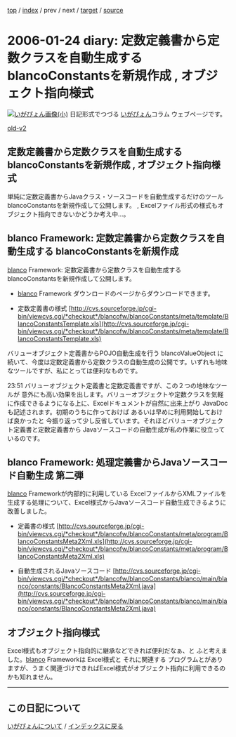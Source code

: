 [top](https://igapyon.github.io/diary/) 
 / [index](https://igapyon.github.io/diary/2006/index.html) 
 / prev 
 / next 
 / [target](https://igapyon.github.io/diary/2006/ig060124.html) 
 / [source](https://github.com/igapyon/diary/blob/gh-pages/2006/ig060124.html.src.md) 

2006-01-24 diary: 定数定義書から定数クラスを自動生成する blancoConstantsを新規作成 , オブジェクト指向様式
=====================================================================================================
[![いがぴょん画像(小)](https://igapyon.github.io/diary/images/iga200306s.jpg "いがぴょん")](https://igapyon.github.io/diary/memo/memoigapyon.html) 日記形式でつづる [いがぴょん](https://igapyon.github.io/diary/memo/memoigapyon.html)コラム ウェブページです。

[old-v2](ig060124-orig.html)

## 定数定義書から定数クラスを自動生成する blancoConstantsを新規作成 , オブジェクト指向様式

単純に定数定義書からJavaクラス・ソースコードを自動生成するだけのツール blancoConstantsを新規作成して公開します。 , Excelファイル形式の様式もオブジェクト指向できないかどうか考え中…。


## blanco Framework: 定数定義書から定数クラスを自動生成する blancoConstantsを新規作成

[blanco](http://www.igapyon.jp/blanco/blanco.ja.html) Framework: 定数定義書から定数クラスを自動生成する blancoConstantsを新規作成して公開します。

* [blanco](http://www.igapyon.jp/blanco/blanco.ja.html) Framework
  ダウンロードのページからダウンロードできます。
  
* 定数定義書の様式
  [http://cvs.sourceforge.jp/cgi-bin/viewcvs.cgi/*checkout*/blancofw/blancoConstants/meta/template/BlancoConstantsTemplate.xls](http://cvs.sourceforge.jp/cgi-bin/viewcvs.cgi/*checkout*/blancofw/blancoConstants/meta/template/BlancoConstantsTemplate.xls)

バリューオブジェクト定義書からPOJO自動生成を行う blancoValueObject に続いて、今度は定数定義書から定数クラスの自動生成の公開です。いずれも地味なツールですが、私にとっては便利なものです。

23:51 バリューオブジェクト定義書と定数定義書ですが、この２つの地味なツールが 意外にも高い効果を出します。バリューオブジェクトや定数クラスを気軽に作成できるようになる上に、Excelドキュメントが自然に出来上がり
JavaDocも記述されます。初期のうちに作っておけば あるいは早めに利用開始しておけば良かったと 今振り返って少し反省しています。それほどバリューオブジェクト定義書と定数定義書から
Javaソースコードの自動生成が私の作業に役立っているのです。

## blanco Framework: 処理定義書からJavaソースコード自動生成 第二弾

[blanco](http://www.igapyon.jp/blanco/blanco.ja.html) Frameworkが内部的に利用している ExcelファイルからXMLファイルを生成する処理について、Excel様式からJavaソースコード自動生成できるように改善しました。

* 定義書の様式
  [http://cvs.sourceforge.jp/cgi-bin/viewcvs.cgi/*checkout*/blancofw/blancoConstants/meta/program/BlancoConstantsMeta2Xml.xls](http://cvs.sourceforge.jp/cgi-bin/viewcvs.cgi/*checkout*/blancofw/blancoConstants/meta/program/BlancoConstantsMeta2Xml.xls)
  
* 自動生成されるJavaソースコード
  [http://cvs.sourceforge.jp/cgi-bin/viewcvs.cgi/*checkout*/blancofw/blancoConstants/blanco/main/blanco/constants/BlancoConstantsMeta2Xml.java](http://cvs.sourceforge.jp/cgi-bin/viewcvs.cgi/*checkout*/blancofw/blancoConstants/blanco/main/blanco/constants/BlancoConstantsMeta2Xml.java)

## オブジェクト指向様式

Excel様式もオブジェクト指向的に継承などできれば便利だなぁ、と ふと考えました。[blanco](http://www.igapyon.jp/blanco/blanco.ja.html) Frameworkは
Excel様式と それに関連する プログラムとがありますが、うまく関連づけできればExcel様式がオブジェクト指向に利用できるのかも知れません。


----------------------------------------------------------------------------------------------------

## この日記について
[いがぴょんについて](https://igapyon.github.io/diary/memo/memoigapyon.html) / [インデックスに戻る](https://igapyon.github.io/diary/idxall.html)

